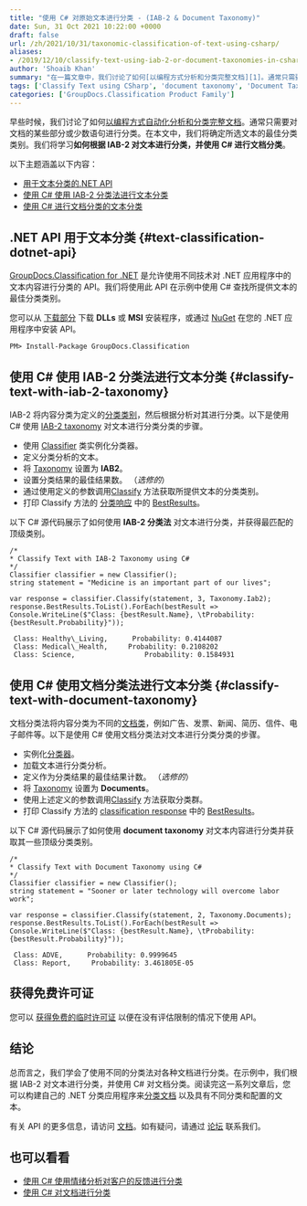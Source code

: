 ```yaml
---
title: "使用 C# 对原始文本进行分类 - (IAB-2 & Document Taxonomy)"
date: Sun, 31 Oct 2021 10:22:00 +0000
draft: false
url: /zh/2021/10/31/taxonomic-classification-of-text-using-csharp/
aliases:
- /2019/12/10/classify-text-using-iab-2-or-document-taxonomies-in-csharp/
author: 'Shoaib Khan'
summary: "在一篇文章中，我们讨论了如何[以编程方式分析和分类完整文档][1]。通常只需要对文档的某些部分或少数语句进行分类。在本文中，我们将确定所选文本的最佳分类类别。我们将学习**如何根据 IAB-2 对文本进行分类，并使用 C# 进行文档分类**。"
tags: ['Classify Text using CSharp', 'document taxonomy', 'Document Taxonomy using CSharp', 'Taxonomic Classification using CSharp', 'Text Classification using CSharp']
categories: ['GroupDocs.Classification Product Family']
---
```


早些时候，我们讨论了如何[以编程方式自动化分析和分类完整文档][2]。通常只需要对文档的某些部分或少数语句进行分类。在本文中，我们将确定所选文本的最佳分类类别。我们将学习**如何根据 IAB-2 对文本进行分类，并使用 C# 进行文档分类**。

以下主题涵盖以下内容：

- [用于文本分类的.NET API][3]
- [使用 C# 使用 IAB-2 分类法进行文本分类][4]
- [使用 C# 进行文档分类的文本分类][5]

## .NET API 用于文本分类 {#text-classification-dotnet-api}

[GroupDocs.Classification for .NET][6] 是允许使用不同技术对 .NET 应用程序中的文本内容进行分类的 API。我们将使用此 API 在示例中使用 C# 查找所提供文本的最佳分类类别。

您可以从 [下载部分][7] 下载 **DLLs** 或 **MSI** 安装程序，或通过 [NuGet][8] 在您的 .NET 应用程序中安装 API。

```
PM> Install-Package GroupDocs.Classification
```

## 使用 C# 使用 IAB-2 分类法进行文本分类 {#classify-text-with-iab-2-taxonomy}

IAB-2 将内容分类为定义的[分类类别][9]，然后根据分析对其进行分类。以下是使用 C# 使用 [IAB-2 taxonomy][10] 对文本进行分类分类的步骤。

* 使用 [Classifier][11] 类实例化分类器。
* 定义分类分析的文本。
* 将 [Taxonomy][12] 设置为 **IAB2**。
* 设置分类结果的最佳结果数。 （_选修的_）
* 通过使用定义的参数调用[Classify][13] 方法获取所提供文本的分类类别。
* 打印 Classify 方法的 [分类响应][15] 中的 [BestResults][14]。

以下 C# 源代码展示了如何使用 **IAB-2 分类法** 对文本进行分类，并获得最匹配的顶级类别。

```
/*
* Classify Text with IAB-2 Taxonomy using C#
*/
Classifier classifier = new Classifier();
string statement = "Medicine is an important part of our lives";

var response = classifier.Classify(statement, 3, Taxonomy.Iab2);
response.BestResults.ToList().ForEach(bestResult => Console.WriteLine($"Class: {bestResult.Name}, \tProbability: {bestResult.Probability}"));
```

```
 Class: Healthy\_Living,      Probability: 0.4144087
 Class: Medical\_Health,     Probability: 0.2108202
 Class: Science,                 Probability: 0.1584931
```

## 使用 C# 使用文档分类法进行文本分类 {#classify-text-with-document-taxonomy}

文档分类法将内容分类为不同的[文档类][16]，例如广告、发票、新闻、简历、信件、电子邮件等。以下是使用 C# 使用文档分类法对文本进行分类分类的步骤。

* 实例化[分类器][17]。
* 加载文本进行分类分析。
* 定义作为分类结果的最佳结果计数。 （_选修的_）
* 将 [Taxonomy][18] 设置为 **Documents**。
* 使用上述定义的参数调用[Classify][19] 方法获取分类群。
* 打印 Classify 方法的 [classification response][21] 中的 [BestResults][20]。

以下 C# 源代码展示了如何使用 **document taxonomy** 对文本内容进行分类并获取其一些顶级分类类别。

```
/*
* Classify Text with Document Taxonomy using C#
*/
Classifier classifier = new Classifier();
string statement = "Sooner or later technology will overcome labor work";

var response = classifier.Classify(statement, 2, Taxonomy.Documents);
response.BestResults.ToList().ForEach(bestResult => Console.WriteLine($"Class: {bestResult.Name}, \tProbability: {bestResult.Probability}"));
```

```
 Class: ADVE,      Probability: 0.9999645
 Class: Report,     Probability: 3.461805E-05
```

## 获得免费许可证

您可以 [获得免费的临时许可证][22] 以便在没有评估限制的情况下使用 API。

## 结论

总而言之，我们学会了使用不同的分类法对各种文档进行分类。在示例中，我们根据 IAB-2 对文本进行分类，并使用 C# 对文档分类。阅读完这一系列文章后，您可以构建自己的 .NET 分类应用程序来[分类文档][23] 以及具有不同分类和配置的文本。

有关 API 的更多信息，请访问 [文档][24]。如有疑问，请通过 [论坛][25] 联系我们。

## 也可以看看

* [使用 C# 使用情绪分析对客户的反馈进行分类][26]
* [使用 C# 对文档进行分类][27]







[1]: https://blog.groupdocs.com/2021/10/27/taxonomic-classification-of-documents-using-csharp/
[2]: https://blog.groupdocs.com/2021/10/27/taxonomic-classification-of-documents-using-csharp/
[3]: #text-classification-dotnet-api
[4]: #classify-text-with-iab-2-taxonomy
[5]: #classify-text-with-document-taxonomy
[6]: https://products.groupdocs.com/classification/
[7]: https://downloads.groupdocs.com/classification/net
[8]: https://www.nuget.org/packages/groupdocs.classification
[9]: https://docs.groupdocs.com/classification/net/taxonomies/
[10]: https://www.iab.com/guidelines/content-taxonomy/
[11]: https://apireference.groupdocs.com/classification/net/groupdocs.classification/classifier
[12]: https://apireference.groupdocs.com/classification/net/groupdocs.classification/taxonomy
[13]: https://apireference.groupdocs.com/classification/net/groupdocs.classification/classifier/methods/classify/index
[14]: https://apireference.groupdocs.com/classification/net/groupdocs.classification.dto/classificationresponse/properties/bestresults
[15]: https://apireference.groupdocs.com/classification/net/groupdocs.classification.dto/classificationresponse/properties/index
[16]: https://docs.groupdocs.com/classification/net/taxonomies/
[17]: https://apireference.groupdocs.com/classification/net/groupdocs.classification/classifier
[18]: https://apireference.groupdocs.com/classification/net/groupdocs.classification/taxonomy
[19]: https://apireference.groupdocs.com/classification/net/groupdocs.classification/classifier/methods/classify/index
[20]: https://apireference.groupdocs.com/classification/net/groupdocs.classification.dto/classificationresponse/properties/bestresults
[21]: https://apireference.groupdocs.com/classification/net/groupdocs.classification.dto/classificationresponse/properties/index
[22]: https://purchase.groupdocs.com/temporary-license
[23]: https://blog.groupdocs.com/2021/10/27/taxonomic-classification-of-documents-using-csharp/
[24]: https://docs.groupdocs.com/classification
[25]: https://forum.groupdocs.com/
[26]: https://blog.groupdocs.com/2020/06/17/classify-customers-feedback-using-sentiment-analysis-in-csharp/
[27]: https://blog.groupdocs.com/2021/10/27/taxonomic-classification-of-documents-using-csharp/


